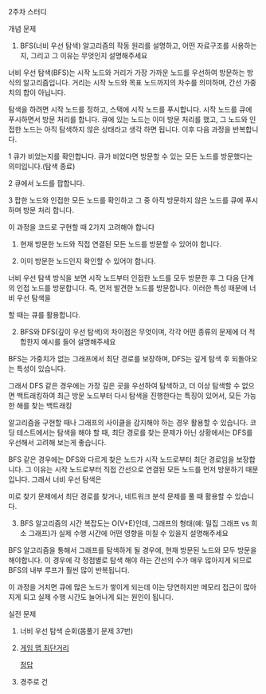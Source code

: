 2주차 스터디

개념 문제

1. BFS(너비 우선 탐색) 알고리즘의 작동 원리를 설명하고, 어떤 자료구조를 사용하는지, 그리고 그 이유는 무엇인지 설명해주세요

너비 우선 탐색(BFS)는 시작 노드와 거리가 가장 가까운 노드를 우선하여 방문하는 방식의 알고리즘입니다. 거리는 시작 노드와 목표 노드까지의 차수를 의미하며, 간선 가중치의 합이 아닙니다.

탐색을 하려면 시작 노드를 정하고, 스택에 시작 노드를 푸시합니다. 시작 노드를 큐에 푸시하면서 방문 처리를 합니다. 큐에 있는 노드는 이미 방문 처리를 했고, 그 노드와 인접한 노드는 아직
탐색하지 않은 상태라고 생각 하면 됩니다. 이후 다음 과정을 반복합니다.

1 큐가 비었는지를 확인합니다. 큐가 비었다면 방문할 수 있는 모든 노드를 방문했다는 의미입니다.(탐색 종료)

2 큐에서 노드를 팝합니다.

3 팝한 노드와 인접한 모든 노드를 확인하고 그 중 아직 방문하지 않은 노드를 큐에 푸시하며 방문 처리 합니다.

이 과정을 코드로 구현할 때 2가지 고려해야 합니다

1) 현재 방문한 노드와 직접 연결된 모든 노드를 방문할 수 있어야 합니다.

2) 이미 방문한 노드인지 확인할 수 있어야 합니다.

너비 우선 탐색 방식을 보면 시작 노드부터 인접한 노드를 모두 방문한 후 그 다음 단계의 인접 노드를 방문합니다. 즉, 먼저 발견한 노드를 방문합니다. 이러한 특성 때문에 너비 우선 탐색을

할 때는 큐를 활용합니다.

2. BFS와 DFS(깊이 우선 탐색)의 차이점은 무엇이며, 각각 어떤 종류의 문제에 더 적합한지 예시를 들어 설명해주세요

BFS는 가중치가 없는 그래프에서 최단 경로를 보장하며, DFS는 깊게 탐색 후 되돌아오는 특성이 있습니다.

그래서 DFS 같은 경우에는 가장 깊은 곳을 우선하여 탐색하고, 더 이상 탐색할 수 없으면 백트래킹하여 최근 방문 노드부터 다시 탐색을 진행한다는 특징이 있어서, 모든 가능한 해를 찾는 백트래킹 

알고리즘을 구현할 때나 그래프의 사이클을 감지해야 하는 경우 활용할 수 있습니다. 코딩 테스트에서는 탐색을 해야 할 때, 최단 경로를 찾는 문제가 아닌 상황에서는 DFS를 우선해서 고려해 보는게 좋습니다.


BFS 같은 경우에는 DFS와 다르게 찾은 노드가 시작 노드로부터 최단 경로임을 보장합니다. 그 이유는 시작 노드로부터 직접 간선으로 연결된 모든 노드를 먼저 방문하기 때문입니다. 그래서 너비 우선 탐색은

미로 찾기 문제에서 최단 경로를 찾거나, 네트워크 분석 문제를 풀 때 활용할 수 있습니다.

3. BFS 알고리즘의 시간 복잡도는 O(V+E)인데, 그래프의 형태(예: 밀집 그래프 vs 희소 그래프)가 실제 수행 시간에 어떤 영향을 미칠 수 있을지 설명해주세요

BFS 알고리즘을 통해서 그래프를 탐색하게 될 경우에, 현재 방문된 노드와 모두 방문을 해야합니다. 이 경우에 각 정점별로 탐색 해야 하는 간선의 수가 매우 많아지게 되므로 BFS의 내부 루프가 훨씬 많이 반복됩니다.

이 과정을 거치면 큐에 많은 노드가 쌓이게 되는데 이는 당연하지만 메모리 접근이 많아지게 되고 실제 수행 시간도 늘어나게 되는 원인이 됩니다.

실전 문제

1. 너비 우선 탐색 순회(몸풀기 문제 37번)

2. [게임 맵 최단거리](https://school.programmers.co.kr/learn/courses/30/lessons/1844)

   [정답](https://github.com/ruminex/programmers/blob/main/2ndweek/Gms.py)

4. 경주로 건
